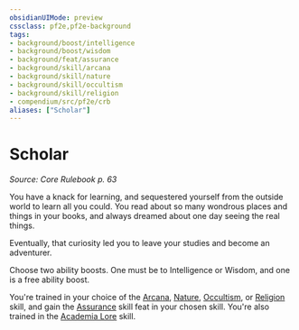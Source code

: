 ```yaml
---
obsidianUIMode: preview
cssclass: pf2e,pf2e-background
tags:
- background/boost/intelligence
- background/boost/wisdom
- background/feat/assurance
- background/skill/arcana
- background/skill/nature
- background/skill/occultism
- background/skill/religion
- compendium/src/pf2e/crb
aliases: ["Scholar"]
---
```

# Scholar
*Source: Core Rulebook p. 63*  

You have a knack for learning, and sequestered yourself from the outside world to learn all you could. You read about so many wondrous places and things in your books, and always dreamed about one day seeing the real things.

Eventually, that curiosity led you to leave your studies and become an adventurer.

Choose two ability boosts. One must be to Intelligence or Wisdom, and one is a free ability boost.

You're trained in your choice of the [Arcana](../../skills.md#Arcana), [Nature](../../skills.md#Nature), [Occultism](../../skills.md#Occultism), or [Religion](../../skills.md#Religion) skill, and gain the [Assurance](../../feats/assurance.md) skill feat in your chosen skill. You're also trained in the [Academia Lore](../../skills.md#Lore) skill.